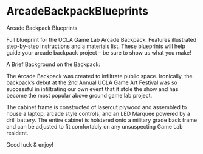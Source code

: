 ArcadeBackpackBlueprints
========================

Arcade Backpack Blueprints

Full blueprint for the UCLA Game Lab Arcade Backpack. Features illustrated step-by-step instructions and a materials list. These blueprints will help guide your arcade backpack project – be sure to show us what you make!

A Brief Background on the Backpack:

The Arcade Backpack was created to infiltrate public space. Ironically, the backpack’s debut at the 2nd Annual UCLA Game Art Festival was so successful in infiltrating our own event that it stole the show and has become the most popular above ground game lab project.

The cabinet frame is constructed of lasercut plywood and assembled to house a laptop, arcade style controls, and an LED Marquee powered by a drill battery. The entire cabinet is holstered onto a military grade back frame and can be adjusted to fit comfortably on any unsuspecting Game Lab resident.

Good luck & enjoy!
